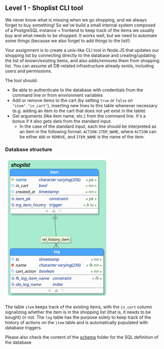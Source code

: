 ## Level 1 - Shoplist CLI tool

We never know what is missing when we go shopping, and we always forget to buy something! So we've build a small internal system composed of a PostgreSQL instance + frontend to keep track of the items we usually buy and what needs to be shopped. It works well, but we need to automate some things (because we also forget to add things to the list!).

Your assignment is to create a unix-like CLI tool in Node.JS that updates our shopping list by connecting directly to the database and creating/updating the list of known/existing items, and also adds/removes them from shopping list. You can assume all DB-related infrastructure already exists, including users and permissions.

The tool should:
 - Be able to authenticate to the database with credentials from the command line or from environment variables
 - Add or remove items to the cart (by setting `true` or `false` on `"item"."in_cart"`), inserting new lines to this table whenever necessary (e.g. adding an item to the cart that does not yet exist in the table)
 - Get arguments (like item name, etc.) from the command line. It's a bonus if it also gets data from the standard input. 
   - In the case of the standard input, each line should be interpreted as an item in the following format: `ACTION:ITEM_NAME`, where `ACTION` can be either `ADD` or `REMOVE`, and `ITEM_NAME` is the name of the item.

### Database structure

![database schema](./doc/schema.png)

The table `item` keeps track of the existing items, with the `in_cart` column signalizing whether the item is in the shopping list (that is, it needs to be bought) or not. The `log` table has the purpose solely to keep track of the history of actions on the `item` table and is automatically populated with database triggers.

Please also check the content of the [schema](./schema) folder for the SQL definition of the database
